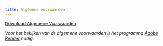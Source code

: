 ```yaml
---
title: Algemene voorwaarden
---
```

<a href="/images/uploads/AV-20193.pdf" target="_blank">Download Algemene Voorwaarden</a>

_Voor het bekijken van de algemene voorwaarden is het programma <a href="http://get.adobe.com/nl/reader/" target="_blank">Adobe Reader</a> nodig._